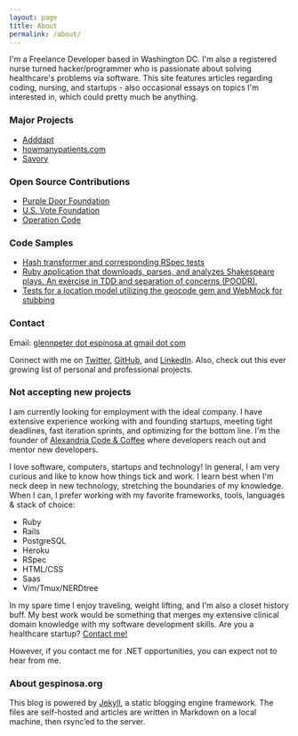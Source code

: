 ```yaml
---
layout: page
title: About
permalink: /about/
---
```


<p>I'm a Freelance Developer based in Washington DC. I'm also a registered nurse turned hacker/programmer who is passionate about solving healthcare's problems via software. This site features articles regarding coding, nursing, and startups - also occasional essays on topics I'm interested in, which could pretty much be anything.</p>

<h3>Major Projects</h3>
<ul>
  <li><a target="_blank" href="http://adddapt.herokuapp.com">Adddapt</a></li>
  <li><a target="_blank" href="https://github.com/gxespino/how-many-patients">howmanypatients.com</a></li>
  <li><a target="_blank" href="http://www.trysavory.com">Savory</a></li>
</ul>

<h3>Open Source Contributions</h3>
<ul>
  <li><a target="_blank" href="https://github.com/saturnflyer/purple_door/commits?author=gxespino">Purple Door Foundation</a></li>
  <li><a target="_blank" href="https://github.com/us-vote-ruby-for-good/us-vote-api">U.S. Vote Foundation</a></li>
  <li><a target="_blank" href="https://github.com/OperationCode/operationcode">Operation Code</a></li>
</ul>

<h3>Code Samples</h3>
<ul>
  <li><a target="_blank" href="https://github.com/gxespino/us-vote-api/commit/31429cfc00a7a3c617b117656dcae79062418633">Hash transformer and corresponding RSpec tests</a></li>
  <li><a target="_blank" href="https://github.com/gxespino/analyzing_shakespeare">Ruby application that downloads, parses, and analyzes Shakespeare plays. An exercise in TDD and separation of concerns (POODR).</a></li>
  <li><a target="_blank" href="https://github.com/gxespino/how-many-patients/blob/master/spec/models/location_spec.rb">Tests for a location model utilizing the geocode gem and WebMock for stubbing</a></li>
</ul>

<h3>Contact</h3>
<p>Email: <a href="mailto:glennpeter.espinosa@gmail.com?Subject=Hey%20Glenn!" target="_top">glennpeter dot espinosa at gmail dot com</a></p>
<p>Connect with me on <a target="_blank" href="http://www.twitter.com/gpespn">Twitter</a>, <a target="_blank" href="http://www.github.com/gxespino">GitHub</a>, and <a target="_blank" href="https://www.linkedin.com/profile/view?id=80349752">LinkedIn</a>. Also, check out this ever growing list of personal and professional projects.</p>

<h3>Not accepting new projects</h3>
<p>I am currently looking for employment with the ideal company. I have extensive experience working with and founding startups, meeting tight deadlines, fast iteration sprints, and optimizing for the bottom line. I'm the founder of <a target="_blank" href="http://www.meetup.com/Alexandria-Code-Coffee/">Alexandria Code & Coffee</a> where developers reach out and mentor new developers.</p> 

<p>I love software, computers, startups and technology! In general, I am very curious and like to know how things tick and work. I learn best when I'm neck deep in new technology, stretching the boundaries of my knowledge. When I can, I prefer working with my favorite frameworks, tools, languages & stack of choice:</p>

* Ruby
* Rails
* PostgreSQL
* Heroku
* RSpec
* HTML/CSS
* Saas
* Vim/Tmux/NERDtree

<p>In my spare time I enjoy traveling, weight lifting, and I'm also a closet history buff. My best work would be something that merges my extensive clinical domain knowledge with my software development skills. Are you a healthcare startup? <a href="mailto:glennpeter.espinosa@gmail.com?Subject=Hey%20Glenn!" target="_top">Contact me!</a></p>

<p>However, if you contact me for .NET opportunities, you can expect not to hear from me.</p>

<h3>About gespinosa.org</h3>
<p>This blog is powered by <a target="_blank" href="http://jekyllrb.com/">Jekyll</a>, a static blogging engine framework. The files are self-hosted and articles are written in Markdown on a local machine, then rsync’ed to the server.</p>
